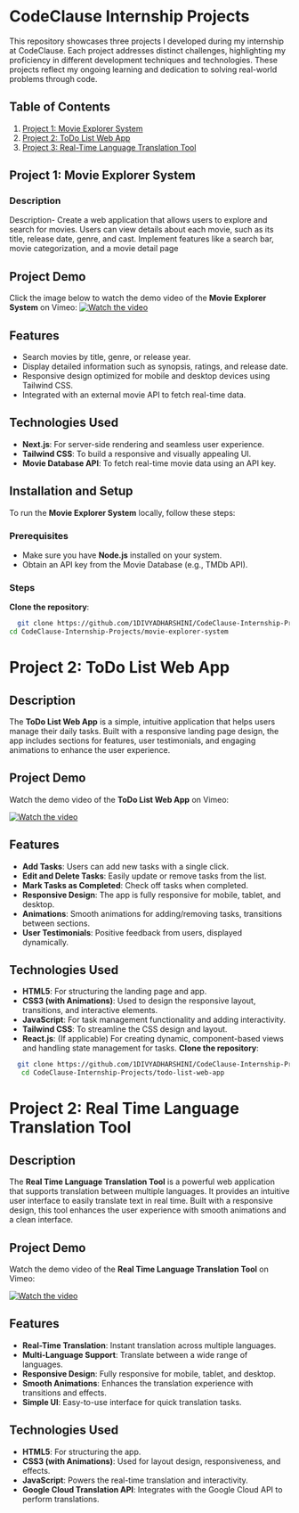 # CodeClause Internship Projects
This repository showcases three projects I developed during my internship at CodeClause. Each project addresses distinct challenges, highlighting my proficiency in different development techniques and technologies. These projects reflect my ongoing learning and dedication to solving real-world problems through code.

## Table of Contents
1. [Project 1: Movie Explorer System](#project-1-movie-explorer-system)
2. [Project 2: ToDo List Web App](#project-2-todo-list-web-app)
3. [Project 3: Real-Time Language Translation Tool](#project-3-real-time-language-translation-tool)
   
## Project 1: Movie Explorer System
### Description
Description- Create a web application that allows users to explore and search for movies. Users can view details about each movie, such as its title, release date, genre, and cast. Implement features like a search bar, movie categorization, and a movie detail page
## Project Demo

Click the image below to watch the demo video of the **Movie Explorer System** on Vimeo:
[![Watch the video](https://img.shields.io/badge/Watch-Video-blue)](https://vimeo.com/1016939097?share=copy)


## Features
- Search movies by title, genre, or release year.
- Display detailed information such as synopsis, ratings, and release date.
- Responsive design optimized for mobile and desktop devices using Tailwind CSS.
- Integrated with an external movie API to fetch real-time data.
  
## Technologies Used
- **Next.js**: For server-side rendering and seamless user experience.
- **Tailwind CSS**: To build a responsive and visually appealing UI.
- **Movie Database API**: To fetch real-time movie data using an API key.
  
## Installation and Setup
To run the **Movie Explorer System** locally, follow these steps:  
### Prerequisites
- Make sure you have **Node.js** installed on your system.
- Obtain an API key from the Movie Database (e.g., TMDb API).

### Steps
**Clone the repository**:
```bash
  git clone https://github.com/1DIVYADHARSHINI/CodeClause-Internship-Projects.git
cd CodeClause-Internship-Projects/movie-explorer-system

```
  
# Project 2: ToDo List Web App

## Description
The **ToDo List Web App** is a simple, intuitive application that helps users manage their daily tasks. Built with a responsive landing page design, the app includes sections for features, user testimonials, and engaging animations to enhance the user experience.
## Project Demo

Watch the demo video of the **ToDo List Web App** on Vimeo:

[![Watch the video](https://img.shields.io/badge/Watch-Video-blue)](https://vimeo.com/1016939881?share=copy)
## Features
- **Add Tasks**: Users can add new tasks with a single click.
- **Edit and Delete Tasks**: Easily update or remove tasks from the list.
- **Mark Tasks as Completed**: Check off tasks when completed.
- **Responsive Design**: The app is fully responsive for mobile, tablet, and desktop.
- **Animations**: Smooth animations for adding/removing tasks, transitions between sections.
- **User Testimonials**: Positive feedback from users, displayed dynamically.
## Technologies Used
- **HTML5**: For structuring the landing page and app.
- **CSS3 (with Animations)**: Used to design the responsive layout, transitions, and interactive elements.
- **JavaScript**: For task management functionality and adding interactivity.
- **Tailwind CSS**: To streamline the CSS design and layout.
- **React.js**: (If applicable) For creating dynamic, component-based views and handling state management for tasks.
**Clone the repository**:  
```bash
  git clone https://github.com/1DIVYADHARSHINI/CodeClause-Internship-Projects.git
   cd CodeClause-Internship-Projects/todo-list-web-app
```    
# Project 2: Real Time Language Translation Tool
## Description

The **Real Time Language Translation Tool** is a powerful web application that supports translation between multiple languages. It provides an intuitive user interface to easily translate text in real time. Built with a responsive design, this tool enhances the user experience with smooth animations and a clean interface.
## Project Demo

Watch the demo video of the **Real Time Language Translation Tool** on Vimeo:

[![Watch the video](https://img.shields.io/badge/Watch-Video-blue)](https://vimeo.com/1016939881?share=copy)
## Features

- **Real-Time Translation**: Instant translation across multiple languages.
- **Multi-Language Support**: Translate between a wide range of languages.
- **Responsive Design**: Fully responsive for mobile, tablet, and desktop.
- **Smooth Animations**: Enhances the translation experience with transitions and effects.
- **Simple UI**: Easy-to-use interface for quick translation tasks.
## Technologies Used

- **HTML5**: For structuring the app.
- **CSS3 (with Animations)**: Used for layout design, responsiveness, and effects.
- **JavaScript**: Powers the real-time translation and interactivity.
- **Google Cloud Translation API**: Integrates with the Google Cloud API to perform translations.
  
  



